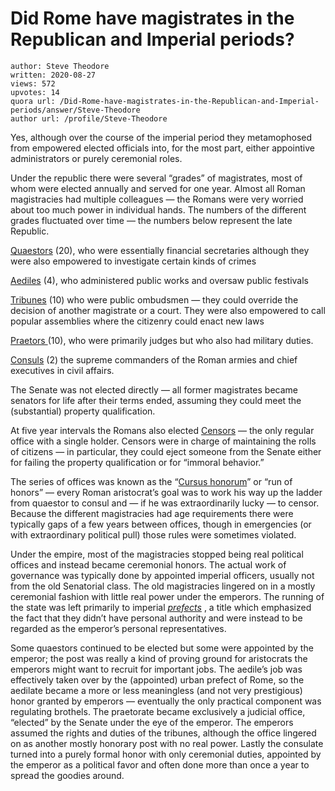 # Did Rome have magistrates in the Republican and Imperial periods?

	author: Steve Theodore
	written: 2020-08-27
	views: 572
	upvotes: 14
	quora url: /Did-Rome-have-magistrates-in-the-Republican-and-Imperial-periods/answer/Steve-Theodore
	author url: /profile/Steve-Theodore


Yes, although over the course of the imperial period they metamophosed from empowered elected officials into, for the most part, either appointive administrators or purely ceremonial roles.

Under the republic there were several “grades” of magistrates, most of whom were elected annually and served for one year. Almost all Roman magistracies had multiple colleagues — the Romans were very worried about too much power in individual hands. The numbers of the different grades fluctuated over time — the numbers below represent the late Republic.

[Quaestors](https://www.livius.org/articles/concept/quaestor/) (20), who were essentially financial secretaries although they were also empowered to investigate certain kinds of crimes

[Aediles](https://www.livius.org/articles/concept/aedile/) (4), who administered public works and oversaw public festivals

[Tribunes](https://www.livius.org/articles/concept/tribune/) (10) who were public ombudsmen — they could override the decision of another magistrate or a court. They were also empowered to call popular assemblies where the citizenry could enact new laws

[Praetors ](https://en.wikipedia.org/wiki/Praetor)(10), who were primarily judges but who also had military duties.

[Consuls](https://www.livius.org/articles/concept/consul/) (2) the supreme commanders of the Roman armies and chief executives in civil affairs.

The Senate was not elected directly — all former magistrates became senators for life after their terms ended, assuming they could meet the (substantial) property qualification.

At five year intervals the Romans also elected [Censors](https://www.livius.org/articles/concept/censor/) — the only regular office with a single holder. Censors were in charge of maintaining the rolls of citizens — in particular, they could eject someone from the Senate either for failing the property qualification or for “immoral behavior.”

The series of offices was known as the “[Cursus honorum](https://www.livius.org/articles/concept/cursus-honorum/)” or “run of honors” — every Roman aristocrat’s goal was to work his way up the ladder from quaestor to consul and — if he was extraordinarily lucky — to censor. Because the different magistracies had age requirements there were typically gaps of a few years between offices, though in emergencies (or with extraordinary political pull) those rules were sometimes violated.

Under the empire, most of the magistracies stopped being real political offices and instead became ceremonial honors. The actual work of governance was typically done by appointed imperial officers, usually not from the old Senatorial class. The old magistracies lingered on in a mostly ceremonial fashion with little real power under the emperors. The running of the state was left primarily to imperial _[prefects](https://www.livius.org/articles/concept/prefect/)_ , a title which emphasized the fact that they didn’t have personal authority and were instead to be regarded as the emperor’s personal representatives.

Some quaestors continued to be elected but some were appointed by the emperor; the post was really a kind of proving ground for aristocrats the emperors might want to recruit for important jobs. The aedile’s job was effectively taken over by the (appointed) urban prefect of Rome, so the aedilate became a more or less meaningless (and not very prestigious) honor granted by emperors — eventually the only practical component was regulating brothels. The praetorate became exclusively a judicial office, “elected” by the Senate under the eye of the emperor. The emperors assumed the rights and duties of the tribunes, although the office lingered on as another mostly honorary post with no real power. Lastly the consulate turned into a purely formal honor with only ceremonial duties, appointed by the emperor as a political favor and often done more than once a year to spread the goodies around.

